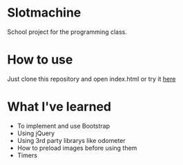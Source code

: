 # Slotmachine
School project for the programming class.

# How to use
Just clone this repository and open index.html or try it [here](https://ignaskavaliauskas.github.io/Slotmachine/slotmachine.html)

# What I've learned
* To implement and use Bootstrap
* Using jQuery
* Using 3rd party librarys like odometer
* How to preload images before using them
* Timers
